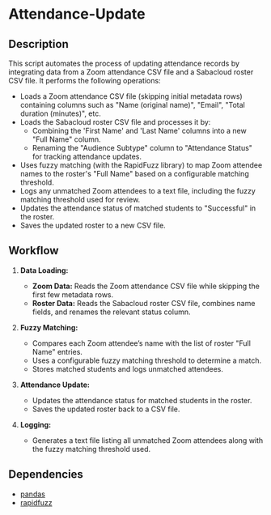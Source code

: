 # Attendance-Update

## Description

This script automates the process of updating attendance records by integrating data from a Zoom attendance CSV file and a Sabacloud roster CSV file. It performs the following operations:

- Loads a Zoom attendance CSV file (skipping initial metadata rows) containing columns such as "Name (original name)", "Email", "Total duration (minutes)", etc.
- Loads the Sabacloud roster CSV file and processes it by:
  - Combining the 'First Name' and 'Last Name' columns into a new "Full Name" column.
  - Renaming the "Audience Subtype" column to "Attendance Status" for tracking attendance updates.
- Uses fuzzy matching (with the RapidFuzz library) to map Zoom attendee names to the roster's "Full Name" based on a configurable matching threshold.
- Logs any unmatched Zoom attendees to a text file, including the fuzzy matching threshold used for review.
- Updates the attendance status of matched students to "Successful" in the roster.
- Saves the updated roster to a new CSV file.

## Workflow

1. **Data Loading:**
   - **Zoom Data:** Reads the Zoom attendance CSV file while skipping the first few metadata rows.
   - **Roster Data:** Reads the Sabacloud roster CSV file, combines name fields, and renames the relevant status column.

2. **Fuzzy Matching:**
   - Compares each Zoom attendee’s name with the list of roster "Full Name" entries.
   - Uses a configurable fuzzy matching threshold to determine a match.
   - Stores matched students and logs unmatched attendees.

3. **Attendance Update:**
   - Updates the attendance status for matched students in the roster.
   - Saves the updated roster back to a CSV file.

4. **Logging:**
   - Generates a text file listing all unmatched Zoom attendees along with the fuzzy matching threshold used.

## Dependencies

- [pandas](https://pandas.pydata.org/)
- [rapidfuzz](https://github.com/maxbachmann/RapidFuzz)
